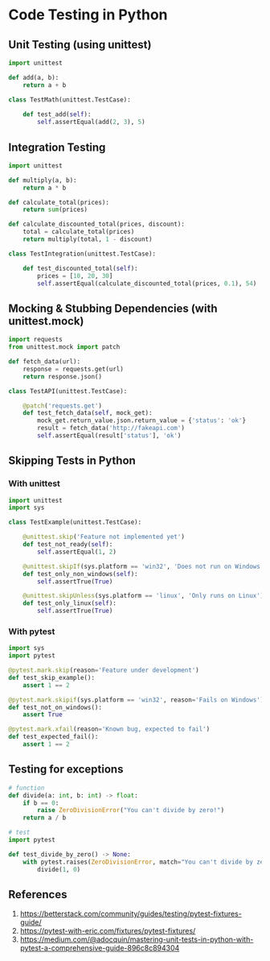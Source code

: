 # Code Testing in Python

## Unit Testing (using unittest)

```py
import unittest

def add(a, b):
    return a + b

class TestMath(unittest.TestCase):
    
    def test_add(self):
        self.assertEqual(add(2, 3), 5)
```

## Integration Testing

```py
import unittest

def multiply(a, b):
    return a * b

def calculate_total(prices):
    return sum(prices)

def calculate_discounted_total(prices, discount):
    total = calculate_total(prices)
    return multiply(total, 1 - discount)

class TestIntegration(unittest.TestCase):

    def test_discounted_total(self):
        prices = [10, 20, 30]
        self.assertEqual(calculate_discounted_total(prices, 0.1), 54)
```

## Mocking & Stubbing Dependencies (with unittest.mock)
```py
import requests
from unittest.mock import patch

def fetch_data(url):
    response = requests.get(url)
    return response.json()

class TestAPI(unittest.TestCase):

    @patch('requests.get')
    def test_fetch_data(self, mock_get):
        mock_get.return_value.json.return_value = {'status': 'ok'}
        result = fetch_data('http://fakeapi.com')
        self.assertEqual(result['status'], 'ok')
```

## Skipping Tests in Python
### With unittest
```py
import unittest
import sys

class TestExample(unittest.TestCase):

    @unittest.skip('Feature not implemented yet')
    def test_not_ready(self):
        self.assertEqual(1, 2)

    @unittest.skipIf(sys.platform == 'win32', 'Does not run on Windows')
    def test_only_non_windows(self):
        self.assertTrue(True)

    @unittest.skipUnless(sys.platform == 'linux', 'Only runs on Linux')
    def test_only_linux(self):
        self.assertTrue(True)
```

### With pytest
```py
import sys
import pytest

@pytest.mark.skip(reason='Feature under development')
def test_skip_example():
    assert 1 == 2

@pytest.mark.skipif(sys.platform == 'win32', reason='Fails on Windows')
def test_not_on_windows():
    assert True

@pytest.mark.xfail(reason='Known bug, expected to fail')
def test_expected_fail():
    assert 1 == 2
```

## Testing for exceptions

```py
# function
def divide(a: int, b: int) -> float:
    if b == 0:
        raise ZeroDivisionError("You can't divide by zero!")
    return a / b

# test
import pytest

def test_divide_by_zero() -> None:
    with pytest.raises(ZeroDivisionError, match="You can't divide by zero!"):
        divide(1, 0)
```

## References
1. https://betterstack.com/community/guides/testing/pytest-fixtures-guide/
2. https://pytest-with-eric.com/fixtures/pytest-fixtures/
3. https://medium.com/@adocquin/mastering-unit-tests-in-python-with-pytest-a-comprehensive-guide-896c8c894304